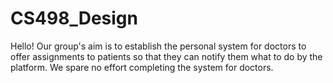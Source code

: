# CS498_Design

Hello! Our group's aim is to establish the personal system for doctors to offer assignments to patients so that they can notify them what to do by the platform.
We spare no effort completing the system for doctors.
